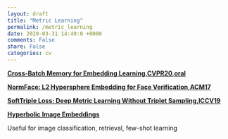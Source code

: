 ```yaml
---
layout: draft
title: "Metric Learning"
permalink: /metric_learning
date: 2020-03-31 14:49:0 +0000
comments: False
share: False
categories: cv
---
```

<!--

https://www.zhihu.com/question/382802283/answer/1118867880

https://zhuanlan.zhihu.com/p/136522363

-->

**[Cross-Batch Memory for Embedding Learning,CVPR20,oral](https://arxiv.org/pdf/1912.06798.pdf)**

<!--
https://zhuanlan.zhihu.com/p/136522363
-->

**[NormFace: L2 Hypersphere Embedding for Face Verification,ACM17](https://arxiv.org/pdf/1704.06369.pdf)**

<!--
https://www.zhihu.com/question/67589242
-->

**[SoftTriple Loss: Deep Metric Learning Without Triplet Sampling,ICCV19](https://arxiv.org/pdf/1909.05235.pdf)**


**[Hyperbolic Image Embeddings](https://arxiv.org/pdf/1904.02239.pdf)**

Useful for image classification, retrieval, few-shot learning







